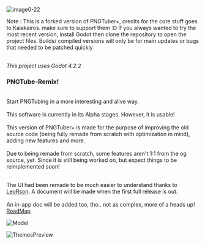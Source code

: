 ![image0-22](https://github.com/MudkipWorld/PNGTuber-Remix/assets/94318023/47bd9ee0-13e3-4ad8-af88-90dd5fa34628)

Note : This is a forked version of PNGTuber+, credits for the core stuff goes to Kaiakairos. make sure to support them :D
If you always wanted to try the most recent version, install Godot then clone the repository to open the project files. Builds/ compiled versions will only be for main updates or bugs that needed to be patched quickly 

_<br> This project uses Godot 4.2.2 </br>_


<h3>PNGTube-Remix!</h3>
<br>Start PNGTubing in a more interesting and alive way.</br>
<br>This software is currently in its Alpha stages. However, it is usable!</br>
<br>This version of PNGTuber+ is made for the purpose of improving the old source code (being fully remade from scratch with optimization in mind), adding new features and more.</br>
<br>Due to being remade from scratch, some features aren't 1:1 from the og source, yet. Since it is still being worked on, but expect things to be reimplemented soon!</br>

<br>The UI had been remade to be much easier to understand thanks to [LeoRson](https://github.com/LeoRson). A document will be made when the first full release is out.</br>
<br>An in-app doc will be added too, tho.. not as complex, more of a heads up!</br>
[RoadMap](https://trello.com/b/w9Iz2vah/pngtuber-remix)

![Model](https://github.com/user-attachments/assets/a5e98f4d-52c8-48a9-83c0-1c2337c307fd)

![ThemesPreview](https://github.com/user-attachments/assets/c2abcb85-06dd-4128-92bd-4b598182ec15)

